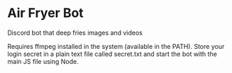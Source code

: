 # Air Fryer Bot
Discord bot that deep fries images and videos

Requires ffmpeg installed in the system (available in the PATH).
Store your login secret in a plain text file called secret.txt and start the bot with the main JS file using Node.